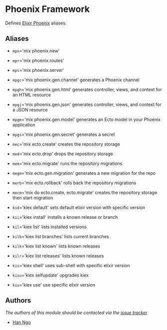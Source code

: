 Phoenix Framework
=============

Defines [Elixir Phoenix][1] aliases.

Aliases
-------

 - `mpn`='mix phoenix.new'
 - `mpr`='mix phoenix.routes'
 - `mps`='mix phoenix.server'

 - `mpgc`='mix phoenix.gen.channel' generates a Phoenix channel
 - `mpgh`='mix phoenix.gen.html' generates controller, views, and context for an HTML resource
 - `mpgj`='mix phoenix.gen.json' generates controller, views, and context for a JSON resource
 - `mpgm`='mix phoenix.gen.model' generates an Ecto model in your Phoenix application
 - `mpgs`='mix phoenix.gen.secret' generates a secret

 - `mec`='mix ecto.create' creates the repository storage
 - `med`='mix ecto.drop' drops the repository storage
 - `mem`='mix ecto.migrate' runs the repository migrations
 - `megm`='mix ecto.gen.migration' generates a new migration for the repo
 - `merb`='mix ecto.rollback' rolls back the repository migrations
 - `mecm`='mix do ecto.create, ecto.migrate' creates the repository storage then start migration

 - `kid`='kiex default' sets default elixir version with specific version
 - `kii`='kiex install' installs a known release or branch
 - `kil`='kiex list' lists installed versions
 - `kilb`='kiex list branches' lists current branches
 - `kilk`='kiex list known' lists known releases
 - `kilr`='kiex list releases' lists known releases
 - `kis`='kiex shell' uses sub-shell with specific elixir version
 - `kisu`='kiex selfupdate' upgrades kiex
 - `kiu`='kiex use' use specific elixir version

Authors
-------

*The authors of this module should be contacted via the [issue tracker][2].*

  - [Han Ngo](https://github.com/tieubao)


[1]: http://www.phoenixframework.org
[2]: https://github.com/sorin-ionescu/prezto/issues
